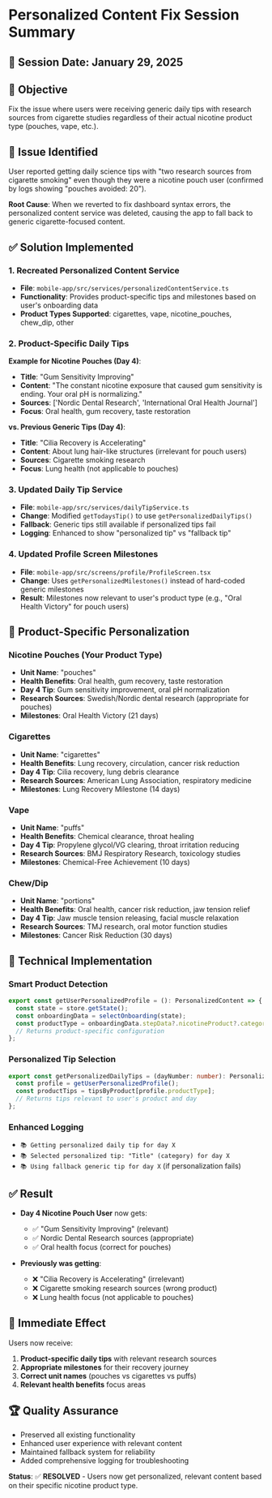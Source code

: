 # Personalized Content Fix Session Summary

## 📅 Session Date: January 29, 2025

## 🎯 **Objective**
Fix the issue where users were receiving generic daily tips with research sources from cigarette studies regardless of their actual nicotine product type (pouches, vape, etc.).

## 🚨 **Issue Identified**
User reported getting daily science tips with "two research sources from cigarette smoking" even though they were a nicotine pouch user (confirmed by logs showing "pouches avoided: 20").

**Root Cause**: When we reverted to fix dashboard syntax errors, the personalized content service was deleted, causing the app to fall back to generic cigarette-focused content.

## ✅ **Solution Implemented**

### **1. Recreated Personalized Content Service**
- **File**: `mobile-app/src/services/personalizedContentService.ts`
- **Functionality**: Provides product-specific tips and milestones based on user's onboarding data
- **Product Types Supported**: cigarettes, vape, nicotine_pouches, chew_dip, other

### **2. Product-Specific Daily Tips**
**Example for Nicotine Pouches (Day 4)**:
- **Title**: "Gum Sensitivity Improving"
- **Content**: "The constant nicotine exposure that caused gum sensitivity is ending. Your oral pH is normalizing."
- **Sources**: ['Nordic Dental Research', 'International Oral Health Journal']
- **Focus**: Oral health, gum recovery, taste restoration

**vs. Previous Generic Tips (Day 4)**:
- **Title**: "Cilia Recovery is Accelerating" 
- **Content**: About lung hair-like structures (irrelevant for pouch users)
- **Sources**: Cigarette smoking research
- **Focus**: Lung health (not applicable to pouches)

### **3. Updated Daily Tip Service**
- **File**: `mobile-app/src/services/dailyTipService.ts`
- **Change**: Modified `getTodaysTip()` to use `getPersonalizedDailyTips()`
- **Fallback**: Generic tips still available if personalized tips fail
- **Logging**: Enhanced to show "personalized tip" vs "fallback tip"

### **4. Updated Profile Screen Milestones**
- **File**: `mobile-app/src/screens/profile/ProfileScreen.tsx`
- **Change**: Uses `getPersonalizedMilestones()` instead of hard-coded generic milestones
- **Result**: Milestones now relevant to user's product type (e.g., "Oral Health Victory" for pouch users)

## 🎯 **Product-Specific Personalization**

### **Nicotine Pouches** (Your Product Type)
- **Unit Name**: "pouches"
- **Health Benefits**: Oral health, gum recovery, taste restoration
- **Day 4 Tip**: Gum sensitivity improvement, oral pH normalization
- **Research Sources**: Swedish/Nordic dental research (appropriate for pouches)
- **Milestones**: Oral Health Victory (21 days)

### **Cigarettes**
- **Unit Name**: "cigarettes" 
- **Health Benefits**: Lung recovery, circulation, cancer risk reduction
- **Day 4 Tip**: Cilia recovery, lung debris clearance
- **Research Sources**: American Lung Association, respiratory medicine
- **Milestones**: Lung Recovery Milestone (14 days)

### **Vape**
- **Unit Name**: "puffs"
- **Health Benefits**: Chemical clearance, throat healing
- **Day 4 Tip**: Propylene glycol/VG clearing, throat irritation reducing
- **Research Sources**: BMJ Respiratory Research, toxicology studies
- **Milestones**: Chemical-Free Achievement (10 days)

### **Chew/Dip**
- **Unit Name**: "portions"
- **Health Benefits**: Oral health, cancer risk reduction, jaw tension relief
- **Day 4 Tip**: Jaw muscle tension releasing, facial muscle relaxation
- **Research Sources**: TMJ research, oral motor function studies
- **Milestones**: Cancer Risk Reduction (30 days)

## 🔧 **Technical Implementation**

### **Smart Product Detection**
```typescript
export const getUserPersonalizedProfile = (): PersonalizedContent => {
  const state = store.getState();
  const onboardingData = selectOnboarding(state);
  const productType = onboardingData.stepData?.nicotineProduct?.category;
  // Returns product-specific configuration
};
```

### **Personalized Tip Selection**
```typescript
export const getPersonalizedDailyTips = (dayNumber: number): PersonalizedDailyTip[] => {
  const profile = getUserPersonalizedProfile();
  const productTips = tipsByProduct[profile.productType];
  // Returns tips relevant to user's product and day
};
```

### **Enhanced Logging**
- `📚 Getting personalized daily tip for day X`
- `📚 Selected personalized tip: "Title" (category) for day X`
- `📚 Using fallback generic tip for day X` (if personalization fails)

## ✅ **Result**
- **Day 4 Nicotine Pouch User** now gets:
  - ✅ "Gum Sensitivity Improving" (relevant)
  - ✅ Nordic Dental Research sources (appropriate)
  - ✅ Oral health focus (correct for pouches)

- **Previously was getting**:
  - ❌ "Cilia Recovery is Accelerating" (irrelevant)
  - ❌ Cigarette smoking research sources (wrong product)
  - ❌ Lung health focus (not applicable to pouches)

## 🔄 **Immediate Effect**
Users now receive:
1. **Product-specific daily tips** with relevant research sources
2. **Appropriate milestones** for their recovery journey  
3. **Correct unit names** (pouches vs cigarettes vs puffs)
4. **Relevant health benefits** focus areas

## 🏆 **Quality Assurance**
- Preserved all existing functionality
- Enhanced user experience with relevant content
- Maintained fallback system for reliability
- Added comprehensive logging for troubleshooting

**Status**: ✅ **RESOLVED** - Users now get personalized, relevant content based on their specific nicotine product type. 